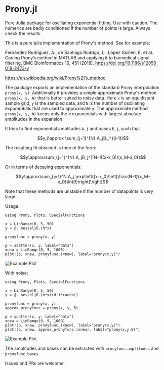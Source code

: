 
# Prony.jl
Pure Julia package for oscillating exponential fitting. Use with caution. The numerics are badly conditioned if the number of points is large. Always check the results.

This is a pure julia implementation of Prony's method. See for example:

Fernández Rodríguez, A., de Santiago Rodrigo, L., López Guillén, E. et al. Coding Prony’s method in MATLAB and applying it to biomedical signal filtering. BMC Bioinformatics 19, 451 (2018). https://doi.org/10.1186/s12859-018-2473-y

https://en.wikipedia.org/wiki/Prony%27s_method

The package exports an implementation of the standard Prony interpolation `prony(x, y)`. Additionally it provides a simple approximate Prony's method `prony(x, y, N)` that is better suited to noisy data. Here `x` is an equidistant sample grid, `y` is the sampled data, and `N` is the number of oscillating exponentials that are used to approximate `y`. The approximate method `prony(x, y, N)` keeps only the `N` exponentials with largest absolute amplitudes in the expansion.

It tries to find exponential amplitudes `A_j` and bases `B_j`, such that

$$y_i\approx \sum_{j=1}^{N} A_jB_j^{(i-1)}$$

The resulting fit obtained is then of the form:

$$y\approx\sum_{j=1}^{N} A_jB_j^{(N-1)(x-x_0)/(x_M-x_0)}$$

Or in terms of decaying exponentials:

$$y\approx\sum_{j=1}^N A_j \exp\left((x-x_0)\left[\frac{N-1}{x_M-x_0}\ln(B)\right]\right)$$

Note that these methods are unstable if the number of datapoints is very large.

Usage:

```
using Prony, Plots, SpecialFunctions

x = LinRange(0, 5, 50)
y = @. besselj0.(π*x)

pronyfunc = prony(x, y)

p = scatter(x, y, label="data")
xnew = LinRange(0, 5, 1000)
plot!(p, xnew, pronyfunc.(xnew), label="prony(x,y)")
```

![Example Plot](prony_no_noise.png)

With noise:


```
using Prony, Plots, SpecialFunctions

x = LinRange(0, 5, 50)
y = @. besselj0.(π*x)+0.1*randn() 

pronyfunc = prony(x, y)
approx_pronyfunc = prony(x, y, 5)

p = scatter(x, y, label="data")
xnew = LinRange(0, 5, 1000)
plot!(p, xnew, pronyfunc.(xnew), label="prony(x,y)")
plot!(p, xnew, approx_pronyfunc.(xnew), label="prony(x,y,5)")
```

![Example Plot](prony.png)

The amplitudes and bases can be extracted with `pronyfunc.amplitudes` and `pronyfunc.bases`.

Issues and PRs are welcome.
